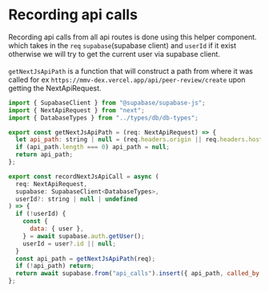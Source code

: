 # Recording api calls

Recording api calls from all api routes is done using this helper component. which takes in the `req` `supabase`(supabase client) and `userId` if it exist otherwise we will try to get the current user via supabase client.<br/><br/>
`getNextJsApiPath` is a function that will construct a path from where it was called for ex `https://mmv-dex.vercel.app/api/peer-review/create` upon getting the NextApiRequest.

```js
import { SupabaseClient } from "@supabase/supabase-js";
import { NextApiRequest } from "next";
import { DatabaseTypes } from "../types/db/db-types";

export const getNextJsApiPath = (req: NextApiRequest) => {
  let api_path: string | null = (req.headers.origin || req.headers.host || "") + (req.url || "");
  if (api_path.length === 0) api_path = null;
  return api_path;
};

export const recordNextJsApiCall = async (
  req: NextApiRequest,
  supabase: SupabaseClient<DatabaseTypes>,
  userId?: string | null | undefined
) => {
  if (!userId) {
    const {
      data: { user },
    } = await supabase.auth.getUser();
    userId = user?.id || null;
  }
  const api_path = getNextJsApiPath(req);
  if (!api_path) return;
  return await supabase.from("api_calls").insert({ api_path, called_by: userId });
};
```
